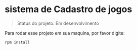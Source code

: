 # sistema de Cadastro de jogos

> Status do projeto: Em desenvolvimento

Para rodar esse projeto em sua maquina, por favor digite:


```
rpm install

```
